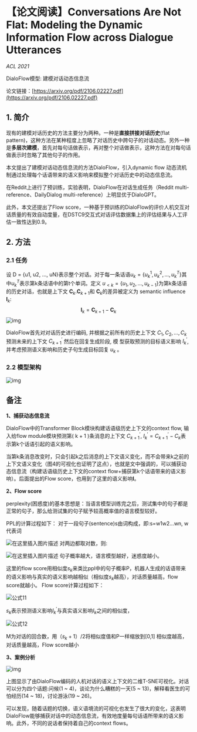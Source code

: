 # 【论文阅读】Conversations Are Not Flat: Modeling the Dynamic Information Flow across Dialogue Utterances

*ACL 2021*

DialoFlow模型: 建模对话动态信息流

论文链接：[https://arxiv.org/pdf/2106.02227.pdf](https://arxiv.org/pdf/2106.02227.pdf)

## 1. 简介

现有的建模对话历史的方法主要分为两种。一种是**直接拼接对话历史**(flat pattern)，这种方法在某种程度上忽略了对话历史中跨句子的对话动态。另外一种是**多层次建模**，首先对每句话做表示，再对整个对话做表示，这种方法在对每句话做表示时忽略了其他句子的作用。

本文提出了建模对话动态信息流的方法DialoFlow，引入dynamic flow 动态流机制通过处理每个话语带来的语义影响来模拟整个对话历史中的动态信息流。

在Reddit上进行了预训练，实验表明，DialoFlow在对话生成任务（Reddit multi-reference、DailyDialog multi-reference）上明显优于DialoGPT。

此外，本文还提出了Flow score，一种基于预训练的DialoFlow的评价人机交互对话质量的有效自动度量，在DSTC9交互式对话评估数据集上的评估结果与人工评估一致性达到0.9。

## 2. 方法

### 2.1 任务

设 D = {u1, u2, ..., uN}表示整个对话。对于每一条话语$u_{k}=\left\{u_{k}^{1}, u_{k}^{2}, \ldots, u_{k}^{T}\right\}$​​​其中$u_{k}^{T}$​​​表示第k条话语中的第t个单词。定义 $u_{<k}=\left\{u_{1}, u_{2}, \ldots, u_{k-1}\right\}$​​​ 为第k条话语的历史对话，也就是上下文​​  $\mathbf{C}_{k} .$​​​  $\mathbf{C}_{k+1}$​​​ 和 $\mathbf{C}_{k}$​​​ 的差异被定义为 semantic influence $\mathbf{I}_{k}$:
$$
\mathbf{I}_{k}=\mathbf{C}_{k+1}-\mathbf{C}_{k}
$$
![img](https://gitee.com/cao-hu/pictures/raw/master/img/WV[IDDZBC_Y8_U2%SHZ2VGM.png)

DialoFlow首先对对话历史进行编码, 并根据之前所有的历史上下文 $C_{1}, C_{2}, \ldots, C_{k}$ 预测未来的上下文 $C_{k+1}^{\prime}$ 然后在回复生成阶段, 模 型获取预测的目标语义影响 $I_{k}^{\prime}$, 并考虑预测语义影响和历史子句生成目标回复 $u_{k}$ 。

### 2.2 模型架构

![img](https://gitee.com/cao-hu/pictures/raw/master/img/0WD(6YHCPBL%7DGF)2XY9$R%60S.png)

## 备注

**1、捕获动态信息流**

DialoFlow中的Transformer Block模块构建话语级历史上下文的context flow, 输入给flow module模块预测第( $\mathrm{k}+1$ )条消息的上下文 $C_{k+1}^{\prime}$, $I_{k}^{\prime}=C_{k+1}^{\prime}-C_{k}$​ 表示第k个话语引起的语义影响。

当第k条消息改变时，只会引起k之后消息的上下文语义变化，而不会带来k之前的上下文语义变化（图4的可视化也证明了这点），也就是文中强调的，可以捕获动态信息流（构建话语级历史上下文的context flow+捕获第k个话语带来的语义影响）。后面提出的Flow score，也用到了这里的语义影响**I**。

**2、Flow score**

perplexity(困惑度)的基本思想是：当语言模型训练完之后，测试集中的句子都是正常的句子，那么给测试集的句子赋予较高概率值的语言模型较好。

PPL的计算过程如下：
对于一段句子(sentence)s由词构成，即:s=w1w2…wn, w代表词

![在这里插入图片描述](https://img-blog.csdnimg.cn/20210609112811718.png)
对两边都取对数，则:

![在这里插入图片描述](https://img-blog.csdnimg.cn/20210609112909754.png)
句子概率越大，语言模型越好，迷惑度越小。

这里的flow score用相似度$s_{k}$来类比ppl中的句子概率P，机器人生成的话语带来的语义影响与真实的语义影响越相似（相似度$s_{k}$越高），对话质量越高，flow score就越小。
Flow score计算过程如下：

![公式11](https://img-blog.csdnimg.cn/20210609094953777.png)

$s_{k}$表示预测语义影响$I_{k}^{\prime}$与真实语义影响$I_{k}$​之间的相似度，

![公式12](https://img-blog.csdnimg.cn/20210609095055342.png)

M为对话的回合数，用$（s_{k}+1） / 2$​将相似度值和P一样缩放到[0,1]
相似度越高，对话质量越高，Flow score越小

**3、案例分析**

![img](https://gitee.com/cao-hu/pictures/raw/master/img/X5(5HI)SKI4TQWRJX2FZ%7B0C.png)

上图显示了由DialoFlow编码的人机对话的语义上下文的二维T-SNE可视化。对话可以分为四个话题:问候(1 ~ 4)，谈论为什么糟糕的一天(5 ~ 13)，解释看医生的可怕经历(14 ~ 18)，讨论游泳(19 ~ 26)。

可以发现，随着话题的切换，语义语境流的可视化也发生了很大的变化，这表明DialoFlow能够捕获对话中的动态信息流，有效地度量每句话语所带来的语义影响。此外，不同的说话者保持着自己的context flows。
